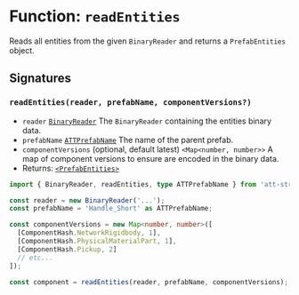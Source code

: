 # Function: `readEntities`

Reads all entities from the given `BinaryReader` and returns a `PrefabEntities` object.

## Signatures

### `readEntities(reader, prefabName, componentVersions?)`

- `reader` [`BinaryReader`](./BinaryReader.md) The `BinaryReader` containing the entities binary data.
- `prefabName` [`ATTPrefabName`](./ATTPrefabName.md) The name of the parent prefab.
- `componentVersions` (optional, default latest) `<Map<number, number>>` A map of component versions to ensure are encoded in the binary data.
- Returns: [`<PrefabEntities>`](../src/types/PrefabEntities.ts)

```ts
import { BinaryReader, readEntities, type ATTPrefabName } from 'att-string-transcoder';

const reader = new BinaryReader('...');
const prefabName = 'Handle_Short' as ATTPrefabName;

const componentVersions = new Map<number, number>([
  [ComponentHash.NetworkRigidbody, 1],
  [ComponentHash.PhysicalMaterialPart, 1],
  [ComponentHash.Pickup, 2]
  // etc...
]);

const component = readEntities(reader, prefabName, componentVersions);
```
